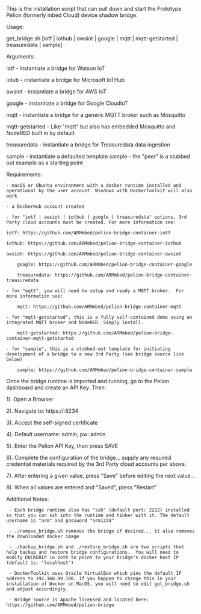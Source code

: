This is the installation script that can pull down and start the Prototype Pelion (formerly mbed Cloud) device shadow bridge.

Usage:

   get_bridge.sh [iotf | iothub | awsiot | google | mqtt | mqtt-getstarted | treasuredata | sample]

Arguments:

   iotf - instantiate a bridge for Watson IoT

   iotub - instantiate a bridge for Microsoft IoTHub

   awsiot - instantiate a bridge for AWS IoT

   google - instantiate a bridge for Google CloudIoT

   mqtt - instantiate a bridge for a generic MQTT broker such as Mosquitto
 
   mqtt-getstarted - Like "mqtt" but also has embedded Mosquitto and NodeRED built in by default

   treasuredata - instantiate a bridge for Treasuredata data ingestion

   sample - instantiate a defaulted template sample - the "peer" is a stubbed out example as a starting point

Requirements:

    - macOS or Ubuntu environment with a docker runtime installed and operational by the user account. Windows with DockerToolkit will also work
    
    - a DockerHub account created

    - for "iotf | awsiot | iothub | google | treasuredata" options, 3rd Party cloud accounts must be created. For more information see:

	iotf: https://github.com/ARMmbed/pelion-bridge-container-iotf
	
	iothub: https://github.com/ARMmbed/pelion-bridge-container-iothub
	
	awsiot: https://github.com/ARMmbed/pelion-bridge-container-awsiot

        google: https://github.com/ARMmbed/pelion-bridge-container-google

        treasuredata: https://github.com/ARMmbed/pelion-bridge-container-treasuredata

    - for "mqtt", you will need to setup and ready a MQTT broker.  For more information see:

        mqtt: https://github.com/ARMmbed/pelion-bridge-container-mqtt

    - for "mqtt-getstarted", this is a fully self-contained demo using an integrated MQTT broker and NodeRED. Simply install.

        mqtt-getstarted: https://github.com/ARMmbed/pelion-bridge-container-mqtt-getstarted

    - for "sample", this is a stubbed-out template for initiating development of a bridge to a new 3rd Party (see bridge source link below)

        sample: https://github.com/ARMmbed/pelion-bridge-container-sample


Once the bridge runtime is imported and running, go to the Pelion dashboard and create an API Key. Then:

1). Open a Browser

2). Navigate to: https://<docker host IP address>:8234

3). Accept the self-signed certificate

4). Default username: admin, pw: admin

5). Enter the Pelion API Key, then press SAVE

6). Complete the configuration of the bridge... supply any required credential materials required by the 3rd Party cloud accounts per above. 

7). After entering a given value, press "Save" before editing the next value... 

8). When all values are entered and "Saved", press "Restart"


Additional Notes:

     - Each bridge runtime also has "ssh" (default port: 2222) installed so that you can ssh into the runtime and tinker with it. The default username is "arm" and password "arm1234"

     - ./remove_bridge.sh removes the bridge if desired... it also removes the downloaded docker image
   
     - ./backup_bridge.sh and ./restore_bridge.sh are two scripts that help backup and restore bridge configurations.  You will need to modify DOCKERIP in both to point to your bridge's docker host IP (default is: "localhost")

     - DockerToolkit uses Oracle VirtualBox which pins the default IP address to 192.168.99.100. If you happen to change this in your installation of Docker on MacOS, you will need to edit get_bridge.sh and adjust accordingly.

     - Bridge source is Apache licensed and located here: https://github.com/ARMmbed/pelion-bridge
